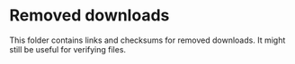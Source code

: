 # Removed downloads

This folder contains links and checksums for removed downloads. It might still be useful for verifying files.
